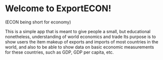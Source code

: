 # Welcome to ExportECON!
(ECON being short for economy)

This is a simple app that is meant to give people a small, but educational nonetheless, understanding of world economics and trade
Its purpose is to show users the item makeup of exports and imports of most countries in the world, and also to be able to 
show data on basic economic measurements for these countries, such as GDP, GDP per capita, etc.
